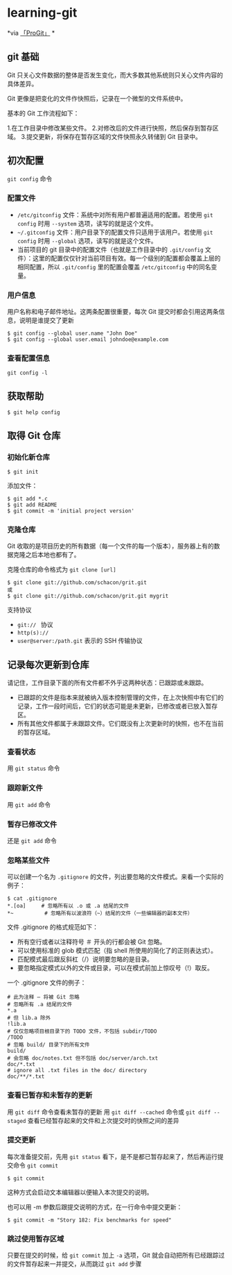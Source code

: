 
# learning-git

*via [「ProGit」](http://git-scm.com/book/zh) *

## git 基础

Git 只关心文件数据的整体是否发生变化，而大多数其他系统则只关心文件内容的具体差异。

Git 更像是把变化的文件作快照后，记录在一个微型的文件系统中。

基本的 Git 工作流程如下：

1.在工作目录中修改某些文件。
2.对修改后的文件进行快照，然后保存到暂存区域。
3.提交更新，将保存在暂存区域的文件快照永久转储到 Git 目录中。

## 初次配置

`git config` 命令

### 配置文件

 - `/etc/gitconfig` 文件：系统中对所有用户都普遍适用的配置。若使用 `git config` 时用 `--system` 选项，读写的就是这个文件。
 - `~/.gitconfig` 文件：用户目录下的配置文件只适用于该用户。若使用 `git config` 时用 `--global` 选项，读写的就是这个文件。
 - 当前项目的 git 目录中的配置文件（也就是工作目录中的 `.git/config` 文件）：这里的配置仅仅针对当前项目有效。每一个级别的配置都会覆盖上层的相同配置，所以 `.git/config` 里的配置会覆盖 `/etc/gitconfig` 中的同名变量。
 
### 用户信息

用户名称和电子邮件地址。这两条配置很重要，每次 Git 提交时都会引用这两条信息，说明是谁提交了更新

    $ git config --global user.name "John Doe"
    $ git config --global user.email johndoe@example.com

### 查看配置信息

`git config -l`


## 获取帮助

`$ git help config`


## 取得 Git 仓库

### 初始化新仓库

    $ git init
    
添加文件：

    $ git add *.c
    $ git add README
    $ git commit -m 'initial project version'

### 克隆仓库

Git 收取的是项目历史的所有数据（每一个文件的每一个版本），服务器上有的数据克隆之后本地也都有了。

克隆仓库的命令格式为 `git clone [url]`

    $ git clone git://github.com/schacon/grit.git
    或
    $ git clone git://github.com/schacon/grit.git mygrit
    
支持协议
 - `git:// ` 协议
 - `http(s):// `
 - `user@server:/path.git`  表示的 SSH 传输协议
 
 
## 记录每次更新到仓库

请记住，工作目录下面的所有文件都不外乎这两种状态：已跟踪或未跟踪。

 - 已跟踪的文件是指本来就被纳入版本控制管理的文件，在上次快照中有它们的记录，工作一段时间后，它们的状态可能是未更新，已修改或者已放入暂存区。
 - 所有其他文件都属于未跟踪文件。它们既没有上次更新时的快照，也不在当前的暂存区域。

### 查看状态

用 `git status` 命令

### 跟踪新文件

用 `git add` 命令

### 暂存已修改文件

还是 `git add` 命令

### 忽略某些文件

可以创建一个名为 `.gitignore` 的文件，列出要忽略的文件模式。来看一个实际的例子：

    $ cat .gitignore
    *.[oa]     # 忽略所有以 .o 或 .a 结尾的文件
    *~          # 忽略所有以波浪符（~）结尾的文件（一些编辑器的副本文件）
    
文件 .gitignore 的格式规范如下：
 - 所有空行或者以注释符号 ＃ 开头的行都会被 Git 忽略。
 - 可以使用标准的 glob 模式匹配（指 shell 所使用的简化了的正则表达式）。
 - 匹配模式最后跟反斜杠（/）说明要忽略的是目录。
 - 要忽略指定模式以外的文件或目录，可以在模式前加上惊叹号（!）取反。

一个 .gitignore 文件的例子：

    # 此为注释 – 将被 Git 忽略
    # 忽略所有 .a 结尾的文件
    *.a
    # 但 lib.a 除外
    !lib.a
    # 仅仅忽略项目根目录下的 TODO 文件，不包括 subdir/TODO
    /TODO
    # 忽略 build/ 目录下的所有文件
    build/
    # 会忽略 doc/notes.txt 但不包括 doc/server/arch.txt
    doc/*.txt
    # ignore all .txt files in the doc/ directory
    doc/**/*.txt
    

### 查看已暂存和未暂存的更新

用 `git diff` 命令查看未暂存的更新
用 `git diff --cached` 命令或 `git diff --staged` 查看已经暂存起来的文件和上次提交时的快照之间的差异


### 提交更新

每次准备提交前，先用 `git status` 看下，是不是都已暂存起来了，然后再运行提交命令 `git commit`

    $ git commit

这种方式会启动文本编辑器以便输入本次提交的说明。

也可以用 -m 参数后跟提交说明的方式，在一行命令中提交更新：

    $ git commit -m "Story 182: Fix benchmarks for speed"


### 跳过使用暂存区域

只要在提交的时候，给 `git commit` 加上 `-a` 选项，Git 就会自动把所有已经跟踪过的文件暂存起来一并提交，从而跳过 `git add` 步骤